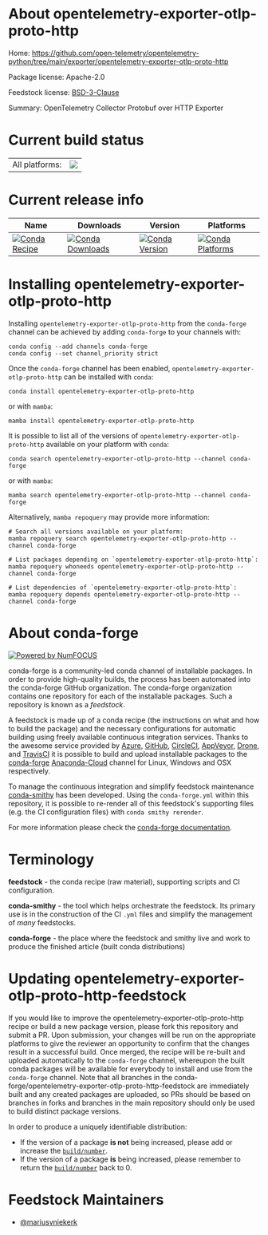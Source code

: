 About opentelemetry-exporter-otlp-proto-http
============================================

Home: https://github.com/open-telemetry/opentelemetry-python/tree/main/exporter/opentelemetry-exporter-otlp-proto-http

Package license: Apache-2.0

Feedstock license: [BSD-3-Clause](https://github.com/conda-forge/opentelemetry-exporter-otlp-proto-http-feedstock/blob/main/LICENSE.txt)

Summary: OpenTelemetry Collector Protobuf over HTTP Exporter

Current build status
====================


<table><tr><td>All platforms:</td>
    <td>
      <a href="https://dev.azure.com/conda-forge/feedstock-builds/_build/latest?definitionId=14548&branchName=main">
        <img src="https://dev.azure.com/conda-forge/feedstock-builds/_apis/build/status/opentelemetry-exporter-otlp-proto-http-feedstock?branchName=main">
      </a>
    </td>
  </tr>
</table>

Current release info
====================

| Name | Downloads | Version | Platforms |
| --- | --- | --- | --- |
| [![Conda Recipe](https://img.shields.io/badge/recipe-opentelemetry--exporter--otlp--proto--http-green.svg)](https://anaconda.org/conda-forge/opentelemetry-exporter-otlp-proto-http) | [![Conda Downloads](https://img.shields.io/conda/dn/conda-forge/opentelemetry-exporter-otlp-proto-http.svg)](https://anaconda.org/conda-forge/opentelemetry-exporter-otlp-proto-http) | [![Conda Version](https://img.shields.io/conda/vn/conda-forge/opentelemetry-exporter-otlp-proto-http.svg)](https://anaconda.org/conda-forge/opentelemetry-exporter-otlp-proto-http) | [![Conda Platforms](https://img.shields.io/conda/pn/conda-forge/opentelemetry-exporter-otlp-proto-http.svg)](https://anaconda.org/conda-forge/opentelemetry-exporter-otlp-proto-http) |

Installing opentelemetry-exporter-otlp-proto-http
=================================================

Installing `opentelemetry-exporter-otlp-proto-http` from the `conda-forge` channel can be achieved by adding `conda-forge` to your channels with:

```
conda config --add channels conda-forge
conda config --set channel_priority strict
```

Once the `conda-forge` channel has been enabled, `opentelemetry-exporter-otlp-proto-http` can be installed with `conda`:

```
conda install opentelemetry-exporter-otlp-proto-http
```

or with `mamba`:

```
mamba install opentelemetry-exporter-otlp-proto-http
```

It is possible to list all of the versions of `opentelemetry-exporter-otlp-proto-http` available on your platform with `conda`:

```
conda search opentelemetry-exporter-otlp-proto-http --channel conda-forge
```

or with `mamba`:

```
mamba search opentelemetry-exporter-otlp-proto-http --channel conda-forge
```

Alternatively, `mamba repoquery` may provide more information:

```
# Search all versions available on your platform:
mamba repoquery search opentelemetry-exporter-otlp-proto-http --channel conda-forge

# List packages depending on `opentelemetry-exporter-otlp-proto-http`:
mamba repoquery whoneeds opentelemetry-exporter-otlp-proto-http --channel conda-forge

# List dependencies of `opentelemetry-exporter-otlp-proto-http`:
mamba repoquery depends opentelemetry-exporter-otlp-proto-http --channel conda-forge
```


About conda-forge
=================

[![Powered by
NumFOCUS](https://img.shields.io/badge/powered%20by-NumFOCUS-orange.svg?style=flat&colorA=E1523D&colorB=007D8A)](https://numfocus.org)

conda-forge is a community-led conda channel of installable packages.
In order to provide high-quality builds, the process has been automated into the
conda-forge GitHub organization. The conda-forge organization contains one repository
for each of the installable packages. Such a repository is known as a *feedstock*.

A feedstock is made up of a conda recipe (the instructions on what and how to build
the package) and the necessary configurations for automatic building using freely
available continuous integration services. Thanks to the awesome service provided by
[Azure](https://azure.microsoft.com/en-us/services/devops/), [GitHub](https://github.com/),
[CircleCI](https://circleci.com/), [AppVeyor](https://www.appveyor.com/),
[Drone](https://cloud.drone.io/welcome), and [TravisCI](https://travis-ci.com/)
it is possible to build and upload installable packages to the
[conda-forge](https://anaconda.org/conda-forge) [Anaconda-Cloud](https://anaconda.org/)
channel for Linux, Windows and OSX respectively.

To manage the continuous integration and simplify feedstock maintenance
[conda-smithy](https://github.com/conda-forge/conda-smithy) has been developed.
Using the ``conda-forge.yml`` within this repository, it is possible to re-render all of
this feedstock's supporting files (e.g. the CI configuration files) with ``conda smithy rerender``.

For more information please check the [conda-forge documentation](https://conda-forge.org/docs/).

Terminology
===========

**feedstock** - the conda recipe (raw material), supporting scripts and CI configuration.

**conda-smithy** - the tool which helps orchestrate the feedstock.
                   Its primary use is in the construction of the CI ``.yml`` files
                   and simplify the management of *many* feedstocks.

**conda-forge** - the place where the feedstock and smithy live and work to
                  produce the finished article (built conda distributions)


Updating opentelemetry-exporter-otlp-proto-http-feedstock
=========================================================

If you would like to improve the opentelemetry-exporter-otlp-proto-http recipe or build a new
package version, please fork this repository and submit a PR. Upon submission,
your changes will be run on the appropriate platforms to give the reviewer an
opportunity to confirm that the changes result in a successful build. Once
merged, the recipe will be re-built and uploaded automatically to the
`conda-forge` channel, whereupon the built conda packages will be available for
everybody to install and use from the `conda-forge` channel.
Note that all branches in the conda-forge/opentelemetry-exporter-otlp-proto-http-feedstock are
immediately built and any created packages are uploaded, so PRs should be based
on branches in forks and branches in the main repository should only be used to
build distinct package versions.

In order to produce a uniquely identifiable distribution:
 * If the version of a package **is not** being increased, please add or increase
   the [``build/number``](https://docs.conda.io/projects/conda-build/en/latest/resources/define-metadata.html#build-number-and-string).
 * If the version of a package **is** being increased, please remember to return
   the [``build/number``](https://docs.conda.io/projects/conda-build/en/latest/resources/define-metadata.html#build-number-and-string)
   back to 0.

Feedstock Maintainers
=====================

* [@mariusvniekerk](https://github.com/mariusvniekerk/)

